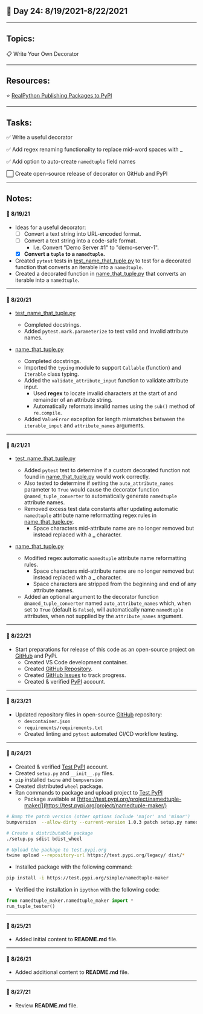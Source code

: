 ## :calendar: Day 24: 8/19/2021-8/22/2021

---

## Topics:

:clipboard: Write Your Own Decorator

---

## Resources:

:star: [RealPython Publishing Packages to PyPI](https://realpython.com/pypi-publish-python-package/)

---

## Tasks:

:white_check_mark: Write a useful decorator

:white_check_mark: Add regex renaming functionality to replace mid-word spaces with **_**

:white_check_mark: Add option to auto-create `namedtuple` field names

:white_large_square: Create open-source release of decorator on GitHub and PyPI

---

## Notes:

#### :notebook: 8/19/21

- Ideas for a useful decorator:
    - [ ] Convert a text string into URL-encoded format.
    - [ ] Convert a text string into a code-safe format.
        - I.e. Convert "Demo Server #1" to "demo-server-1".
    - [X] **Convert a `tuple` to a `namedtuple`.**

- Created `pytest` tests in [test_name_that_tuple.py](test_name_that_tuple.py) to test for a decorated function that converts an iterable into a `namedtuple`.
- Created a decorated function in [name_that_tuple.py](name_that_tuple.py) that converts an iterable into a `namedtuple`.

---

#### :notebook: 8/20/21

- [test_name_that_tuple.py](test_name_that_tuple.py)
    - Completed docstrings.
    - Added `pytest.mark.parameterize` to test valid and invalid attribute names.

- [name_that_tuple.py](name_that_tuple.py)
    - Completed docstrings.
    - Imported the `typing` module to support `Callable` (function) and `Iterable` class typing.
    - Added the `validate_attribute_input` function to validate attribute input.
        - Used **regex** to locate invalid characters at the start of and remainder of an attribute string.
        - Automatically reformats invalid names using the `sub()` method of `re.compile`.
    - Added `ValueError` exception for length mismatches between the `iterable_input` and `attribute_names` arguments.

---

#### :notebook: 8/21/21

- [test_name_that_tuple.py](test_name_that_tuple.py)
    - Added `pytest` test to determine if a custom decorated function not found in [name_that_tuple.py](name_that_tuple.py) would work correctly.
    - Also tested to determine if setting the `auto_attribute_names` parameter to `True` would cause the decorator function `@named_tuple_converter` to automatically generate `namedtuple` attribute names.
    - Removed excess test data constants after updating automatic `namedtuple` attribute name reformatting regex rules in [name_that_tuple.py](name_that_tuple.py).
        - Space characters mid-attribute name are no longer removed but instead replaced with a **_** character.

- [name_that_tuple.py](name_that_tuple.py)
    - Modified regex automatic `namedtuple` attribute name reformatting rules.
        - Space characters mid-attribute name are no longer removed but instead replaced with a **_** character.
        - Space characters are stripped from the beginning and end of any attribute names.
    - Added an optional argument to the decorator function `@named_tuple_converter` named `auto_attribute_names` which, when set to `True` (default is `False`), will automatically name `namedtuple` attributes, when not supplied by the `attribute_names` argument.

---

#### :notebook: 8/22/21

- Start preparations for release of this code as an open-source project on [GitHub](https://github.com/timothyhull/namedtuple-maker) and PyPi.
    - Created VS Code development container.
    - Created [GitHub Repository](https://github.com/timothyhull/).
    - Created [GitHub Issues](https://github.com/timothyhull/issues) to track progress.
    - Created & verified [PyPI](https://pypi.org) account.

---

#### :notebook: 8/23/21

- Updated repository files in open-source [GitHub](https://github.com/timothyhull/namedtuple-maker) repository:
    - `devcontainer.json`
    - `requirements/requirements.txt`
    - Created linting and `pytest` automated CI/CD workflow testing.

---

#### :notebook: 8/24/21

- Created & verified [Test PyPI](https://test.pypi.org) account.
- Created `setup.py` and `__init__.py` files.
- `pip` installed `twine` and `bumpversion`
- Created distributed `wheel` package.
- Ran commands to package and upload project to [Test PyPI](https://test.pypi.org)
    - Package available at [https://test.pypi.org/project/namedtuple-maker/](https://test.pypi.org/project/namedtuple-maker/)

```bash
# Bump the patch version (other options include 'major' and 'minor')
bumpversion  --allow-dirty --current-version 1.0.3 patch setup.py namedtuple_maker/__init__.py

# Create a distributable package
./setup.py sdist bdist_wheel

# Upload the package to test.pypi.org
twine upload --repository-url https://test.pypi.org/legacy/ dist/*
```

- Installed package with the following command:

```bash
pip install -i https://test.pypi.org/simple/namedtuple-maker
```

- Verified the installation in `ipython` with the following code:

```python
from namedtuple_maker.namedtuple_maker import *
run_tuple_tester()
```

---

#### :notebook: 8/25/21

- Added initial content to **README.md** file.

---

#### :notebook: 8/26/21

- Added additional content to **README.md** file.

---

#### :notebook: 8/27/21

- Review **README.md** file.

